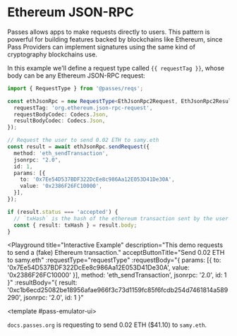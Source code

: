 # Ethereum JSON-RPC

Passes allows apps to make requests directly to users. This pattern is powerful for building features backed by blockchains like Ethereum, since Pass Providers can implement signatures using the same kind of cryptography blockchains use.

In this example we'll define a request type called `{{ requestTag }}`, whose body can be any Ethereum JSON-RPC request:

```typescript
import { RequestType } from '@passes/reqs';

const ethJsonRpc = new RequestType<EthJsonRpc2Request, EthJsonRpc2Result>({
  requestTag: 'org.ethereum.json-rpc-request',
  requestBodyCodec: Codecs.Json,
  resultBodyCodec: Codecs.Json,
});

// Request the user to send 0.02 ETH to samy.eth
const result = await ethJsonRpc.sendRequest({
  method: 'eth_sendTransaction',
  jsonrpc: "2.0",
  id: 1,
  params: [{
    to: '0x7Ee54D537BDF322DcEe8c986Aa12E053D41De30A',
    value: '0x2386F26FC10000',
  }],
});

if (result.status === 'accepted') {
  // `txHash` is the hash of the ethereum transaction sent by the user via their Pass Provider
  const { result: txHash } = result.body;
}
```

<script setup lang="ts">
import Button from './.playground/Button.vue'
import Playground from './.playground/Playground.vue'
import { Codecs, RequestType } from '../../packages/reqs/src/main'

type ProfileInfoType = 'email' | 'profile.name' | 'profile.picture';
type UserProfileRequest = ProfileInfoType[];
type UserProfileResult = Record<ProfileInfoType, string>;

const requestTag = 'org.ethereum.json-rpc-request';
const requestType = new RequestType<UserProfileRequest, UserProfileResult>({
  requestTag,
  requestBodyCodec: Codecs.Json,
  resultBodyCodec: Codecs.Json,
});
</script>

<Playground
  title="Interactive Example"
  description="This demo requests to send a (fake) Ethereum transaction."
  acceptButtonTitle="Send 0.02 ETH to samy.eth"
  :requestType="requestType"
  :requestBody="{ params: [{ to: '0x7Ee54D537BDF322DcEe8c986Aa12E053D41De30A', value: '0x2386F26FC10000' }], method: 'eth_sendTransaction', jsonrpc: '2.0', id: 1 }"
  :resultBody="{ result: '0xc1b6ecd25082be18956afae966f3c73d1159fc85f6fcdb254d7461814a589290', jsonrpc: '2.0', id: 1 }"
>
  <template #pass-emulator-ui>
    <div :class="$style.content">
      <div><code>docs.passes.org</code> is requesting to send 0.02 ETH ($41.10) to `samy.eth`.</div>
    </div>
  </template>
</Playground>


<style module>
.content {
  flex: 1;
  padding: 0.5rem;
}
</style>
